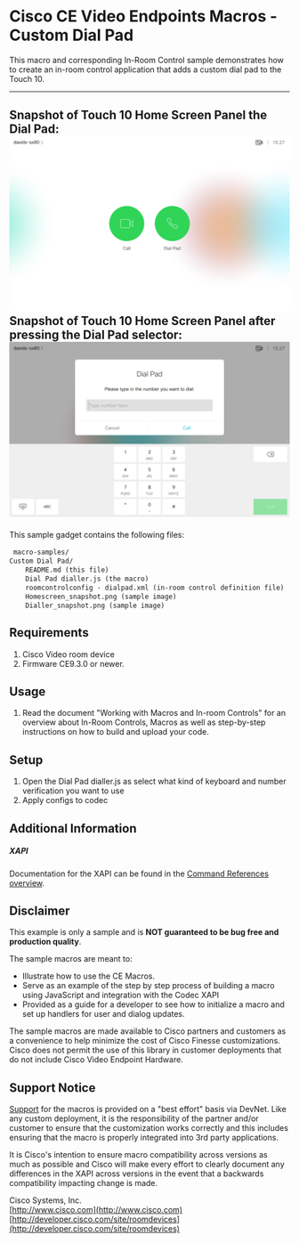 # Cisco CE Video Endpoints Macros - Custom Dial Pad
This macro and corresponding In-Room Control sample demonstrates how to create an in-room control application that adds a custom dial pad to the Touch 10.

---
Snapshot of Touch 10 Home Screen Panel the Dial Pad:
![Sample In-Room Control Screenshot](Homescreen_snapshot.png)
Snapshot of Touch 10 Home Screen Panel after pressing the Dial Pad selector:
![Sample In-Room Control Screenshot](Dialler_snapshot.png)
---


This sample gadget contains the following files:

     macro-samples/
	Custom Dial Pad/
		README.md (this file)
		Dial Pad dialler.js (the macro)
		roomcontrolconfig - dialpad.xml (in-room control definition file)
		Homescreen_snapshot.png (sample image)
		Dialler_snapshot.png (sample image)


## Requirements
1. Cisco Video room device
2. Firmware CE9.3.0 or newer.

## Usage
1. Read the document "Working with Macros and In-room Controls" for an overview about In-Room Controls, Macros as well as step-by-step instructions on how to build and upload your code.


## Setup

1. Open the Dial Pad dialler.js as select what kind of keyboard and number verification you want to use
2. Apply configs to codec

## Additional Information
##### XAPI
Documentation for the XAPI can be found in the [Command References overview](https://www.cisco.com/c/en/us/support/collaboration-endpoints/telepresence-quick-set-series/products-command-reference-list.html).

## Disclaimer
This example is only a sample and is **NOT guaranteed to be bug free and production quality**.

The sample macros are meant to:
- Illustrate how to use the CE Macros.
- Serve as an example of the step by step process of building a macro using JavaScript and integration with the Codec XAPI
- Provided as a guide for a developer to see how to initialize a macro and set up handlers for user and dialog updates.

The sample macros are made available to Cisco partners and customers as a convenience to help minimize the cost of Cisco Finesse customizations. Cisco does not permit the use of this library in customer deployments that do not include Cisco Video Endpoint Hardware.

## Support Notice
[Support](http://developer.cisco.com/site/devnet/support) for the macros is provided on a "best effort" basis via DevNet. Like any custom deployment, it is the responsibility of the partner and/or customer to ensure that the customization works correctly and this includes ensuring that the macro is properly integrated into 3rd party applications.

It is Cisco's intention to ensure macro compatibility across versions as much as possible and Cisco will make every effort to clearly document any differences in the XAPI across versions in the event that a backwards compatibility impacting change is made.

Cisco Systems, Inc.<br>
[http://www.cisco.com](http://www.cisco.com)<br>
[http://developer.cisco.com/site/roomdevices](http://developer.cisco.com/site/roomdevices)
